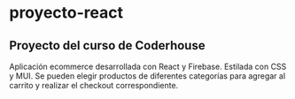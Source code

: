 # proyecto-react
## Proyecto del curso de Coderhouse
Aplicación ecommerce desarrollada con React y Firebase. Estilada con CSS y MUI.
Se pueden elegir productos de diferentes categorías para agregar al carrito y realizar el checkout correspondiente.

